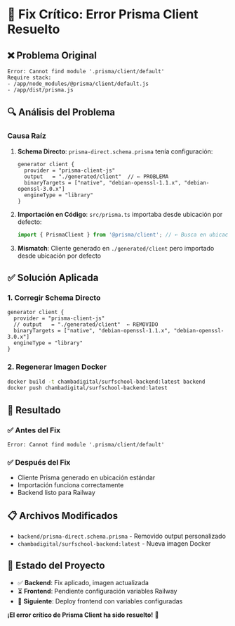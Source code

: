 # 🔧 Fix Crítico: Error Prisma Client Resuelto

## ❌ **Problema Original**
```
Error: Cannot find module '.prisma/client/default'
Require stack:
- /app/node_modules/@prisma/client/default.js
- /app/dist/prisma.js
```

## 🔍 **Análisis del Problema**

### Causa Raíz
1. **Schema Directo**: `prisma-direct.schema.prisma` tenía configuración:
   ```prisma
   generator client {
     provider = "prisma-client-js"
     output   = "./generated/client"  // ← PROBLEMA
     binaryTargets = ["native", "debian-openssl-1.1.x", "debian-openssl-3.0.x"]
     engineType = "library"
   }
   ```

2. **Importación en Código**: `src/prisma.ts` importaba desde ubicación por defecto:
   ```typescript
   import { PrismaClient } from '@prisma/client'; // ← Busca en ubicación estándar
   ```

3. **Mismatch**: Cliente generado en `./generated/client` pero importado desde ubicación por defecto

## ✅ **Solución Aplicada**

### 1. **Corregir Schema Directo**
```prisma
generator client {
  provider = "prisma-client-js"
  // output   = "./generated/client"  ← REMOVIDO
  binaryTargets = ["native", "debian-openssl-1.1.x", "debian-openssl-3.0.x"]
  engineType = "library"
}
```

### 2. **Regenerar Imagen Docker**
```bash
docker build -t chambadigital/surfschool-backend:latest backend
docker push chambadigital/surfschool-backend:latest
```

## 🎯 **Resultado**

### ✅ **Antes del Fix**
```
Error: Cannot find module '.prisma/client/default'
```

### ✅ **Después del Fix**
- Cliente Prisma generado en ubicación estándar
- Importación funciona correctamente
- Backend listo para Railway

## 📋 **Archivos Modificados**
- `backend/prisma-direct.schema.prisma` - Removido output personalizado
- `chambadigital/surfschool-backend:latest` - Nueva imagen Docker

## 🚀 **Estado del Proyecto**
- ✅ **Backend**: Fix aplicado, imagen actualizada
- ⏳ **Frontend**: Pendiente configuración variables Railway
- 🎯 **Siguiente**: Deploy frontend con variables configuradas

**¡El error crítico de Prisma Client ha sido resuelto!** 🎉